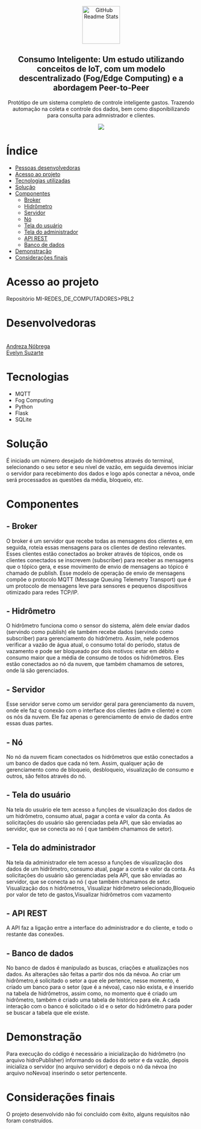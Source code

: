 <p align="center">
 <img width="100px" src="https://th.bing.com/th/id/R.02dc5a07fba13bf8fafcd5a9ef4650f2?rik=eUGmhqSWUgGq3Q&riu=http%3a%2f%2fdesignlooter.com%2fimages%2fwater-drop-svg-2.png&ehk=wRcSGTKTSlUGC4f05vU4XiJGsENTi9gq1%2fDJzsp%2fIIQ%3d&risl=&pid=ImgRaw&r=0" align="center" alt="GitHub Readme Stats" />
 <h2 align="center">Consumo Inteligente: Um estudo utilizando conceitos de IoT, com um modelo descentralizado (Fog/Edge Computing) e a abordagem Peer-to-Peer</h2>
 <p align="center">Protótipo de um sistema completo de controle inteligente gastos. Trazendo automação na coleta e controle dos dados, bem como disponibilizando para consulta para admnistrador e clientes.</p>
</p>
<p align="center">
<img src="http://img.shields.io/static/v1?label=STATUS&message=Concluido&color=GREEN&style=for-the-badge"/>
</p>


 
# Índice

- [Pessoas desenvolvedoras](#desenvolvedoras)
- [Acesso ao projeto](#Acesso)
- [Tecnologias utilizadas](#Tecnologias)
- [Solução](#Solução)
- [Componentes](#componentes)
   - [Broker](#Broker)
   - [Hidrômetro](#Hidrômetro)
   - [Servidor](#Servidor)
   - [Nó](#Nó)
   - [Tela do usuário](#Usuário)
   - [Tela do administrador](#Administrador)
   - [API REST](#APIREST)
   - [Banco de dados](#dados)
- [Demonstração](#demonstraçao)
- [Considerações finais](#consideracoes)



# Acesso ao projeto
  Repositório MI-REDES_DE_COMPUTADORES>PBL2

# Desenvolvedoras
<br /><a href="https://github.com/AndrezaNobrega">Andreza Nóbrega</a>
<br /><a href="https://github.com/Evelynsuzarte">Evelyn Suzarte</a>

# Tecnologias


<ul>
  <li>MQTT</li>
  <li>Fog Computing</li>
  <li>Python</li>
  <li>Flask</li>
  <li>SQLite</li>
</ul>



# Solução

  <p2>É iniciado um número desejado de hidrômetros através do terminal, selecionando o seu setor e seu nível de vazão, em seguida devemos iniciar o servidor para recebimento dos dados e logo após conectar a névoa, onde será processados as questões da média, bloqueio, etc. </p2>
# Componentes 
 
<h2> - Broker</h2>

<p2> O broker é um servidor que recebe todas as mensagens dos clientes e, em seguida, roteia essas mensagens para os clientes de destino relevantes. Esses clientes estão conectados ao broker através de tópicos, onde os clientes conectados se inscrevem (subscriber) para receber as mensagens que o tópico gera, e esse movimento de envio de mensagens ao tópico é chamado de publish. Esse modelo de operação de envio de mensagens compõe o protocolo MQTT (Message Queuing Telemetry Transport) que é um protocolo de mensagens leve para sensores e pequenos dispositivos otimizado para redes TCP/IP.<p2>

 <h2> - Hidrômetro</h2>

<p2> O hidrômetro funciona como o sensor do sistema, além dele enviar dados (servindo como publish) ele também recebe dados (servindo como subscriber) para gerenciamento do hidrômetro. Assim, nele podemos verificar a vazão de água atual, o consumo total do período, status de vazamento e pode ser bloqueado por dois motivos: estar em débito e consumo maior que a média de consumo de todos os hidrômetros. Eles estão conectados ao nó da nuvem, que também chamamos de setores, onde lá são gerenciados.</p2>

<h2> - Servidor</h2>
 
<p2> Esse servidor serve como um servidor geral para gerenciamento da nuvem, onde ele faz q conexão com o interface dos clientes (adm e cliente) e com os nós da nuvem. Ele faz apenas o gerenciamento de envio de dados entre essas duas partes.</p2> 

<h2>- Nó </h2>
<p2> No nó da nuvem ficam conectados os hidrômetros que estão conectados a um banco de dados que cada nó tem. Assim, qualquer ação de gerenciamento como de bloqueio, desbloqueio, visualização de consumo e outros, são feitos através do nó.</p2>

<h2>- Tela do usuário</h2>
<p2> Na tela do usuário ele tem acesso a funções de visualização dos dados de um hidrômetro, consumo atual, pagar a conta e valor da conta.
As solicitações do usuário são gerenciadas pela API, que são enviadas ao servidor, que se conecta ao nó ( que também chamamos de setor).</p2>

<h2>- Tela do administrador</h2>
<p2> Na tela da administrador ele tem acesso a funções de visualização dos dados de um hidrômetro, consumo atual, pagar a conta e valor da conta.
As solicitações do usuário são gerenciadas pela API, que são enviadas ao servidor, que se conecta ao nó ( que também chamamos de setor.</p2>
Visualização dos n hidrômetros, Visualizar hidrômetro selecionado,Bloqueio por valor de teto de gastos,Visualizar hidrômetros com vazamento 

<h2>- API REST</h2>
<p2> A API faz a ligação entre a interface do administrador e do cliente, e todo o restante das conexões. <p2> 

<h2>- Banco de dados</h2>
<p2> No banco de dados é manipulado as buscas, criações e atualizações nos dados. As alterações são feitas a partir dos nós da névoa. Ao criar um hidrômetro,é solicitado o setor a que ele pertence, nesse momento, é criado um banco para o setor (que é a névoa), caso não exista, e é inserido na tabela de hidrômetros, assim como, no momento que é criado um hidrômetro, também é criado uma tabela de histórico para ele. A cada interação com o banco é solicitado o id e o setor do hidrômetro para poder se buscar a tabela que ele existe. </p2> 
 
 # Demonstração 
 Para execução do código é necessário a inicialização do hidrômetro (no arquivo hidroPublisher) informando os dados do setor e da vazão, depois inicializa o servidor (no arquivo servidor) e depois o nó da névoa (no arquivo noNevoa) inserindo o setor pertencente.


 # Considerações finais 
 O projeto desenvolvido não foi concluído com êxito, alguns requisitos não foram construídos.
